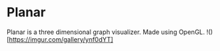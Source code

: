 # Planar
Planar is a three dimensional graph visualizer. Made using OpenGL.
!()[https://imgur.com/gallery/ynf0dYT]
